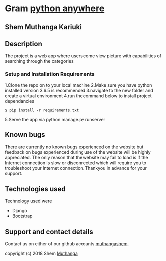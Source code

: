 # Gram [python anywhere](http://shem.pythonanywhere.com/)

## 

## **Shem Muthanga Kariuki**

## Description
The project is a web app where users come view picture with capabilities of searching through the categories


### Setup and Installation Requirements

1.Clone the repo on to your local machine
2.Make sure you have python installed version 3.6.5 is recommended
3.navigate to the new folder and create a virtual environment
4.run the command below to install project dependancies
```
$ pip install -r requirements.txt
```
5.Serve the app via python manage.py runserver

## Known bugs

There are currently no known bugs experienced on the website but feedback on bugs experienced during use of the website will be highly appreciated. The only reason that the website may fail to load is if the Internet connection is slow or disconnected which will require you to troubleshoot your Internet connection. Thankyou in advance for your support.

## Technologies used

Technology used were
* Django
* Bootstrap



## Support and contact details

Contact us on either of our github accounts
 [muthangashem](https://github.com/muthangashem).

copyright (c) 2018 Shem [Muthanga](https://github.com/muthangashem)
